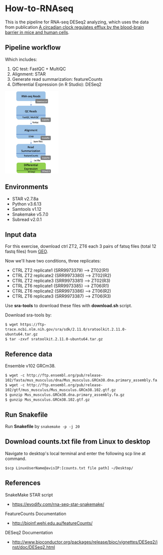 # How-to-RNAseq
This is the pipeline for RNA-seq DESeq2 analyzing, which uses the data from publication [A circadian clock regulates efflux by the
blood-brain barrier in mice and human cells](https://www.nature.com/articles/s41467-020-20795-9.pdf).

## Pipeline workflow
Which includes:
1. QC test: FastQC + MultiQC
2. Alignment: STAR
3. Generate read summarization: featureCounts
4. Differential Expression (in R Studio): DESeq2

<img src="https://github.com/Tina04021997/How-to-RNAseq/blob/main/flow.jpg" width="35%" height="35%">

## Environments
- STAR v2.7.8a
- Python v3.6.13
- Samtools v1.12
- Snakemake v5.7.0 
- Subread v2.0.1


## Input data
For this exercise, download ctrl ZT2, ZT6 each 3 pairs of fatsq files (total 12 fastq files) from [GEO](https://www.ncbi.nlm.nih.gov/sra?term=SRX6720701).

Now we'll have two conditions, three replicates:
- CTRL ZT2 replicate1 (SRR9973379) --> ZT02(R1)
- CTRL ZT2 replicate2 (SRR9973380) --> ZT02(R2)
- CTRL ZT2 replicate3 (SRR9973381) --> ZT02(R3)
- CTRL ZT6 replicate1 (SRR9973385) --> ZT06(R1)
- CTRL ZT6 replicate2 (SRR9973386) --> ZT06(R2)
- CTRL ZT6 replicate3 (SRR9973387) --> ZT06(R3)

Use **sra-tools** to download these files with **download.sh** script.

Download sra-tools by:
```
$ wget https://ftp-trace.ncbi.nlm.nih.gov/sra/sdk/2.11.0/sratoolkit.2.11.0-ubuntu64.tar.gz
$ tar -zxvf sratoolkit.2.11.0-ubuntu64.tar.gz
```

## Reference data
Ensemble v102 GRCm38.
```
$ wget -c http://ftp.ensembl.org/pub/release-102/fasta/mus_musculus/dna/Mus_musculus.GRCm38.dna.primary_assembly.fa.gz
$ wget -c http://ftp.ensembl.org/pub/release-102/gtf/mus_musculus/Mus_musculus.GRCm38.102.gtf.gz
$ gunzip Mus_musculus.GRCm38.dna.primary_assembly.fa.gz
$ gunzip Mus_musculus.GRCm38.102.gtf.gz
```

## Run Snakefile
Run **Snakefile** by ```snakemake -p -j 20```

## Download counts.txt file from Linux to desktop
Navigate to desktop's local terminal and enter the following scp line at command.
```
$scp LinuxUserName@avisIP:[counts.txt file path] ~/Desktop/
```

## References
SnakeMake STAR script
- https://evodify.com/rna-seq-star-snakemake/ 

FeatureCounts Documentation
- http://bioinf.wehi.edu.au/featureCounts/  

DESeq2 Documentation
- http://www.bioconductor.org/packages/release/bioc/vignettes/DESeq2/inst/doc/DESeq2.html
